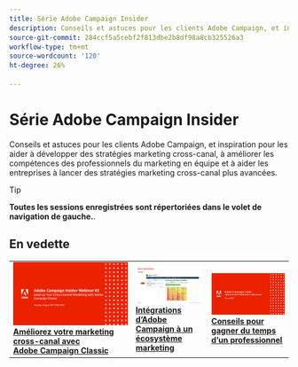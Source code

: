 ```yaml
---
title: Série Adobe Campaign Insider
description: Conseils et astuces pour les clients Adobe Campaign, et inspiration pour les aider à développer des stratégies marketing cross-canal, à améliorer les compétences des professionnels du marketing en équipe et à aider les entreprises à lancer des stratégies marketing cross-canal plus avancées.
source-git-commit: 284ccf5a5cebf2f813dbe2b8df98a8cb325526a3
workflow-type: tm+mt
source-wordcount: '120'
ht-degree: 26%

---
```


# Série Adobe Campaign Insider

Conseils et astuces pour les clients Adobe Campaign, et inspiration pour les aider à développer des stratégies marketing cross-canal, à améliorer les compétences des professionnels du marketing en équipe et à aider les entreprises à lancer des stratégies marketing cross-canal plus avancées.

>[!TIP]
>
>**Toutes les sessions enregistrées sont répertoriées dans le volet de navigation de gauche.**.

## En vedette

<table>
  <tr>
   <td>
      <a href="2022/cross-channel.md">
      <img alt="Améliorez votre marketing cross-canal avec Adobe Campaign Classic" src="assets/cross-channel.png"/>
      </a>
      <div>
         <a href="./2022/cross-channel.md"><strong>Améliorez votre marketing cross-canal avec Adobe Campaign Classic</strong></a>
         <br/>
      </div>
   </td>
   <td>
      <a href="2022/integrations.md">
      <img alt="Intégrations d’Adobe Campaign à un écosystème marketing" src="assets/integrations.png"/>
      </a>
      <div>
         <a href="./2022/integrations.md"><strong>Intégrations d’Adobe Campaign à un écosystème marketing</strong></a>
         <br/>
      </div>
   </td>
   <td>
      <a href="2022/tips.md">
      <img alt="Conseils pour gagner du temps d’un professionnel" src="./assets/tips.png"/>
      </a>
      <div>
         <a href="2022/tips.md"><strong>Conseils pour gagner du temps d’un professionnel</strong></a>
         <br/>
      </div>
   </td>
</table>